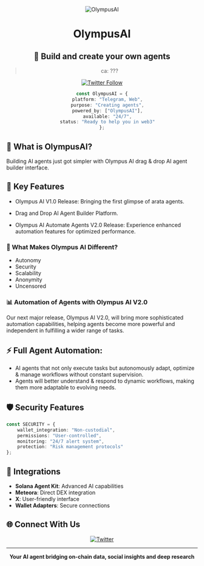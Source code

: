 <div align="center">

![OlympusAI](https://ugc.production.linktr.ee/16402d73-28d6-48ad-8d04-f041d9f583fe_logo-icon-blue.png?io=true&size=avatar-v3_0)

# OlympusAI
## 🤖 Build and create your own agents

> ca: ???

[![Twitter Follow](https://img.shields.io/badge/Follow%20on%20X-%232A8C5A?style=for-the-badge&logo=x&logoColor=white)](https://x.com/Olympus_AI_)

```typescript
const OlympusAI = {
    platform: "Telegram, Web",
    purpose: "Creating agents",
    powered_by: ["OlympusAI"],
    available: "24/7",
    status: "Ready to help you in web3"
};
```

</div>

## 🤖 What is OlympusAI?

Building AI agents just got simpler with Olympus AI drag & drop AI agent builder interface.

## 🎯 Key Features

-  Olympus AI V1.0 Release: 
Bringing the first glimpse of arata agents.

-  Drag and Drop AI Agent Builder Platform.

-  Olympus AI Automate Agents V2.0 Release: Experience enhanced automation features for optimized performance.

### 🔄 What Makes Olympus AI Different?
-  Autonomy
-  Security
-  Scalability
-  Anonymity
-  Uncensored

### 📊 Automation of Agents with Olympus AI V2.0
Our next major release, Olympus AI V2.0, will bring more sophisticated automation capabilities, helping agents become more powerful and independent in fulfilling a wider range of tasks.


## ⚡ Full Agent Automation: 

- AI agents that not only execute tasks but autonomously adapt, optimize & manage workflows without constant supervision.
- Agents will better understand & respond to dynamic workflows, making them more adaptable to evolving needs.

## 🛡️ Security Features

```typescript
const SECURITY = {
    wallet_integration: "Non-custodial",
    permissions: "User-controlled",
    monitoring: "24/7 alert system",
    protection: "Risk management protocols"
};
```

## 🔗 Integrations

- **Solana Agent Kit**: Advanced AI capabilities
- **Meteora**: Direct DEX integration
- **X**: User-friendly interface
- **Wallet Adapters**: Secure connections

## 🌐 Connect With Us

<div align="center">

[![Twitter](https://img.shields.io/badge/Twitter-%232A8C5A.svg?style=for-the-badge&logo=Twitter&logoColor=white)](https://x.com/Olympus_AI_)

---

**Your AI agent bridging on-chain data, social insights and deep research**

</div>
